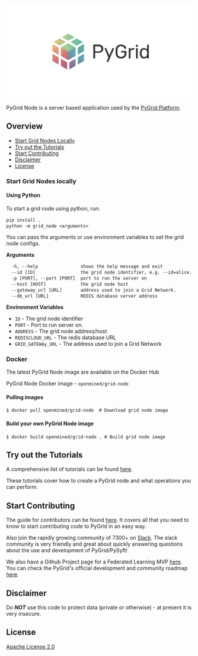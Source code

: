 ![PyGrid logo](https://raw.githubusercontent.com/OpenMined/design-assets/master/logos/PyGrid/horizontal-primary-trans.png)


PyGrid Node is a server based application used by the [PyGrid Platform](https://github.com/OpenMined/PyGrid/).


## Overview
- [Start Grid Nodes Locally](#start-grid-nodes-locally)
- [Try out the Tutorials](#try-out-the-tutorials)
- [Start Contributing](#start-contributing)
- [Disclaimer](#disclaimer)
- [License](#license)


### Start Grid Nodes locally


#### Using Python
To start a grid node using python, run:
```
pip install .
python -m grid_node <arguments>
```
You can pass the arguments or use environment variables to set the grid node configs.  

**Arguments**
```
  -h, --help                shows the help message and exit
  --id [ID]                 the grid node identifier, e.g. --id=alice.
  -p [PORT], --port [PORT]  port to run the server on
  --host [HOST]             the grid node host
  --gateway_url [URL]       address used to join a Grid Network.
  --db_url [URL]            REDIS database server address
```

**Environment Variables**
- `ID` - The grid node identifier
- `PORT` -  Port to run server on.
- `ADDRESS` - The grid node address/host
- `REDISCLOUD_URL` - The redis database URL
- `GRID_GATEWAy_URL` - The address used to join a Grid Network

### Docker

The latest PyGrid Node image are available on the Docker Hub  

PyGrid Node Docker image - `openmined/grid-node`

#### Pulling images
```
$ docker pull openmined/grid-node  # Download grid node image
```

#### Build your own PyGrid Node image
```
$ docker build openmined/grid-node . # Build grid node image
```

## Try out the Tutorials
A comprehensive list of tutorials can be found [here](https://github.com/OpenMined/PySyft/tree/master/examples/tutorials/grid).

These tutorials cover how to create a PyGrid node and what operations you can perform.

## Start Contributing
The guide for contributors can be found [here](https://github.com/OpenMined/PyGrid/tree/dev/CONTRIBUTING.md). It covers all that you need to know to start contributing code to PyGrid in an easy way.

Also join the rapidly growing community of 7300+ on [Slack](http://slack.openmined.org). The slack community is very friendly and great about quickly answering questions about the use and development of PyGrid/PySyft!

We also have a Github Project page for a Federated Learning MVP [here](https://github.com/orgs/OpenMined/projects/13).  
You can check the PyGrid's official development and community roadmap [here](https://github.com/OpenMined/Roadmap/tree/master/pygrid_team).


## Disclaimer
Do ***NOT*** use this code to protect data (private or otherwise) - at present it is very insecure.

## License

[Apache License 2.0](https://github.com/OpenMined/PyGrid/blob/dev/LICENSE)
